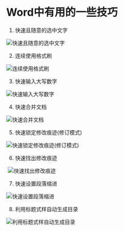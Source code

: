 # Word中有用的一些技巧

1. 快速且随意的选中文字

  ![快速且随意的选中文字](https://cloud.githubusercontent.com/assets/11325103/26273050/214891e8-3d5a-11e7-8fb7-8e689fa52048.gif)

2. 连续使用格式刷

  ![连续使用格式刷](https://cloud.githubusercontent.com/assets/11325103/26273063/59743450-3d5a-11e7-946f-8c9e7aa7feae.gif)
  
3. 快速输入大写数字

  ![快速输入大写数字](https://cloud.githubusercontent.com/assets/11325103/26273078/b25e8aca-3d5a-11e7-8f54-5b618c4ce531.gif)

4. 快速合并文档

  ![快速合并文档](https://cloud.githubusercontent.com/assets/11325103/26273083/dfcc47c2-3d5a-11e7-859f-6d9d1a5ea7fd.gif)
  
 5. 快速锁定修改痕迹(修订模式)
 
  ![快速锁定修改痕迹(修订模式)](https://cloud.githubusercontent.com/assets/11325103/26273095/02816770-3d5b-11e7-81fa-920d7016c139.jpeg)
  
 6. 快速找出修改痕迹
 
  ![快速找出修改痕迹](https://cloud.githubusercontent.com/assets/11325103/26273103/44063e6e-3d5b-11e7-9951-569f92738ea5.gif)
  
 7. 快速设置段落缩进
 
  ![快速设置段落缩进](https://cloud.githubusercontent.com/assets/11325103/26273107/6d28c6c2-3d5b-11e7-906f-04fc707061df.gif)
  
 8. 利用标题式样自动生成目录
 
  ![利用标题式样自动生成目录](https://cloud.githubusercontent.com/assets/11325103/26273123/bc6767e8-3d5b-11e7-8c88-a158b8d53e93.jpeg)
  
